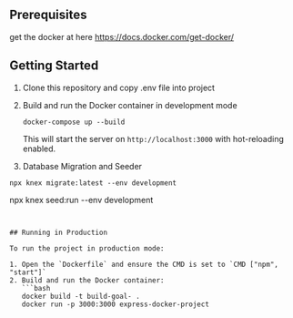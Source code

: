 ## Prerequisites

get the docker at here https://docs.docker.com/get-docker/

## Getting Started

1. Clone this repository and copy .env file into project

2. Build and run the Docker container in development mode

   ```
   docker-compose up --build
   ```


   This will start the server on `http://localhost:3000` with hot-reloading enabled.
3. Database Migration and Seeder

```
npx knex migrate:latest --env development
```
npx knex seed:run --env development
```


## Running in Production

To run the project in production mode:

1. Open the `Dockerfile` and ensure the CMD is set to `CMD ["npm", "start"]`
2. Build and run the Docker container:
   ```bash
   docker build -t build-goal- .
   docker run -p 3000:3000 express-docker-project
   ```